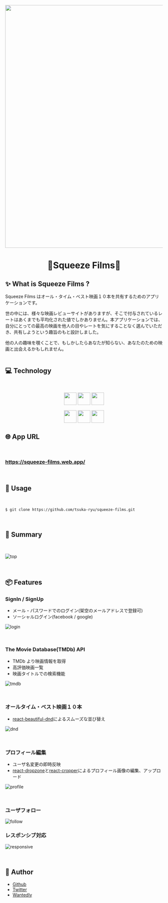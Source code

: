 <p align="center">
<img width="777" alt="" src="https://user-images.githubusercontent.com/69495387/120637042-5fc20500-c4a9-11eb-8d73-8535ef9a2bed.png">
</p>

<h1 align="center">🍊Squeeze Films🎥</h1>

## ✨ What is Squeeze Films ?

Squeeze Films はオール・タイム・ベスト映画１０本を共有するためのアプリケーションです。

世の中には、様々な映画レビューサイトがありますが、そこで付与されているレートはあくまでも平均化された値でしかありません。本アプリケーションでは、自分にとっての最高の映画を他人の目やレートを気にすることなく選んでいただき、共有しようという趣旨のもと設計しました。

他の人の趣味を覗くことで、もしかしたらあなたが知らない、あなたのための映画と出会えるかもしれません。  
<br>

## 💻 Technology

<br>
<div align="center">

<a href="https://ja.reactjs.org/"><img src="https://user-images.githubusercontent.com/69495387/120633076-b11bc580-c4a4-11eb-925e-3bb3d91ec90a.png" height="40px;" /></a>
<a href="https://redux.js.org/"><img src="https://user-images.githubusercontent.com/69495387/120635057-f93be780-c4a6-11eb-8beb-38ef5c8a44f5.png" height="40px;" /></a>
<a href="https://firebase.google.com/"><img src="https://user-images.githubusercontent.com/69495387/120632962-8a5d8f00-c4a4-11eb-96e5-805c87a5ea41.png" height="40px;" /></a>

<a href="https://material-ui.com/"><img src="https://user-images.githubusercontent.com/69495387/120633470-24253c00-c4a5-11eb-97dc-dae6552929da.png" height="40px;" /></a>
<a href="https://www.themoviedb.org/"><img src="https://user-images.githubusercontent.com/69495387/120638279-e4f9e980-c4aa-11eb-9eed-4d9188797300.png" height="40px;" /></a>
<a href="https://www.adobe.com/"><img src="https://user-images.githubusercontent.com/69495387/120639665-90576e00-c4ac-11eb-8491-6f31987bb905.png" height="40px;" /></a>

</div>

## 🌐 App URL

<br>

### https://squeeze-films.web.app/

<br>

## 💬 Usage

<br>

`$ git clone https://github.com/tsuka-ryu/squeeze-films.git`

<br>

## 🚀 Summary

<br>

![top](https://user-images.githubusercontent.com/69495387/120629050-5e400f00-c4a0-11eb-8065-6fd55a702ad6.gif)

<br>

## 📦 Features

### SignIn / SignUp

- メール・パスワードでのログイン(架空のメールアドレスで登録可)
- ソーシャルログイン(facebook / google)

![login](https://user-images.githubusercontent.com/69495387/120642418-cd712f80-c4af-11eb-8779-10ece179bb22.gif)

<br>

### The Movie Database(TMDb) API

- TMDb より映画情報を取得
- 高評価映画一覧
- 映画タイトルでの検索機能

![tmdb](https://user-images.githubusercontent.com/69495387/120642566-07dacc80-c4b0-11eb-968a-4dc8b3f3a7c7.gif)

<br>

### オールタイム・ベスト映画１０本

- [react-beautiful-dnd](https://github.com/atlassian/react-beautiful-dnd)によるスムーズな並び替え

![dnd](https://user-images.githubusercontent.com/69495387/120642231-99960a00-c4af-11eb-8d07-940f291dd1f9.gif)

<br>

### プロフィール編集

- ユーザ名変更の即時反映
- [react-dropzone](https://react-dropzone.js.org/)と[react-cropper](https://github.com/react-cropper/react-cropper)によるプロフィール画像の編集、アップロード

![profile](https://user-images.githubusercontent.com/69495387/120642615-1628e880-c4b0-11eb-8172-ca11570a7cf1.gif)

<br>

### ユーザフォロー

![follow](https://user-images.githubusercontent.com/69495387/120642298-adda0700-c4af-11eb-9ab3-b28c63c4b876.gif)

### レスポンシブ対応

![responsive](https://user-images.githubusercontent.com/69495387/120642788-4a040e00-c4b0-11eb-954f-088176512fad.gif)

<br>

## 💁 Author

- [Github](https://github.com/tsuka-ryu)
- [Twitter](https://twitter.com/tsuka_ryu)
- [Wantedly](https://www.wantedly.com/id/otsuka_ryutaro)
